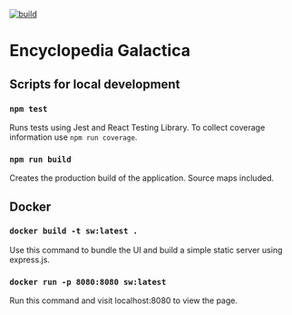 [![build](https://github.com/KaiDoering/sw/actions/workflows/build.yaml/badge.svg)](https://github.com/KaiDoering/sw/actions/workflows/build.yaml)

# Encyclopedia Galactica

## Scripts for local development

### `npm test`

Runs tests using Jest and React Testing Library. To collect coverage information use `npm run coverage`.

### `npm run build`

Creates the production build of the application. Source maps included.

## Docker

### `docker build -t sw:latest .`

Use this command to bundle the UI and build a simple static server using express.js.

### `docker run -p 8080:8080 sw:latest`

Run this command and visit localhost:8080 to view the page.
